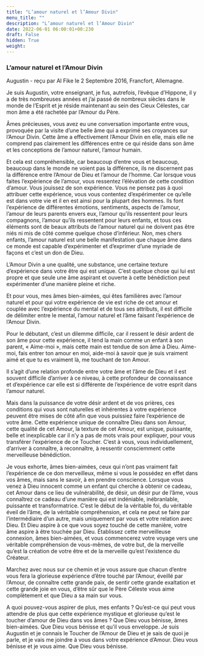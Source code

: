 ```yaml
---
title: "L’amour naturel et l’Amour Divin"
menu_title: ""
description: "L’amour naturel et l’Amour Divin"
date: 2022-06-01 06:00:01+00:230
draft: False
hidden: True
weight:
---
```

### L’amour naturel et l’Amour Divin

Augustin - reçu par Al Fike le 2 Septembre 2016, Francfort, Allemagne.

Je suis Augustin, votre enseignant, je fus, autrefois, l’évêque d’Hippone, il y a de très nombreuses années et j’ai passé de nombreux siècles dans le monde de l’Esprit et je réside maintenant au sein des Cieux Célestes, car mon âme a été rachetée par l’Amour du Père.

Âmes précieuses, vous avez eu une conversation importante entre vous, provoquée par la visite d’une belle âme qui a exprimé ses croyances sur l’Amour Divin. Cette âme a effectivement l’Amour Divin en elle, mais elle ne comprend pas clairement les différences entre ce qui réside dans son âme et les conceptions de l’amour naturel, l’amour humain.

Et cela est compréhensible, car beaucoup d’entre vous et beaucoup, beaucoup dans le monde ne voient pas la différence, ils ne discernent pas la différence entre l’Amour de Dieu et l’amour de l’homme. Car lorsque vous faites l’expérience de l’amour, vous ressentez l’élévation de cette condition d’amour. Vous jouissez de son expérience. Vous ne pensez pas à quoi attribuer cette expérience, vous vous contentez d’expérimenter ce qu’elle est dans votre vie et il en est ainsi pour la plupart des hommes. Ils font l’expérience de différentes émotions, sentiments, aspects de l’amour, l’amour de leurs parents envers eux, l’amour qu’ils ressentent pour leurs compagnons, l’amour qu’ils ressentent pour leurs enfants, et tous ces éléments sont de beaux attributs de l’amour naturel qui ne doivent pas être niés ni mis de côté comme quelque chose d’inférieur. Non, mes chers enfants, l’amour naturel est une belle manifestation que chaque âme dans ce monde est capable d’expérimenter et d’exprimer d’une myriade de façons et c’est un don de Dieu.

L’Amour Divin a une qualité, une substance, une certaine texture d’expérience dans votre être qui est unique. C’est quelque chose qui lui est propre et que seule une âme aspirant et ouverte à cette bénédiction peut expérimenter d’une manière pleine et riche.

Et pour vous, mes âmes bien-aimées, qui êtes familières avec l’amour naturel et pour qui votre expérience de vie est riche de cet amour et couplée avec l’expérience du mental et de tous ses attributs, il est difficile de délimiter entre le mental, l’amour naturel et l’âme faisant l’expérience de l’Amour Divin.

Pour le débutant, c’est un dilemme difficile, car il ressent le désir ardent de son âme pour cette expérience, il tend la main comme un enfant à son parent, « Aime-moi », mais cette main est tendue de son âme à Dieu. Aime-moi, fais entrer ton amour en moi, aide-moi à savoir que je suis vraiment aimé et que tu es vraiment là, me touchant de ton Amour.

Il s’agit d’une relation profonde entre votre âme et l’âme de Dieu et il est souvent difficile d’arriver à ce niveau, à cette profondeur de connaissance et d’expérience car elle est si différente de l’expérience de votre esprit dans l’amour naturel.

Mais dans la puissance de votre désir ardent et de vos prières, ces conditions qui vous sont naturelles et inhérentes à votre expérience peuvent être mises de côté afin que vous puissiez faire l’expérience de votre âme. Cette expérience unique de connaître Dieu dans son Amour, cette qualité de cet Amour, la texture de cet Amour, est unique, puissante, belle et inexplicable car il n’y a pas de mots vrais pour expliquer, pour vous transférer l’expérience de ce Toucher. C’est à vous, vous individuellement, d’arriver à connaître, à reconnaître, à ressentir consciemment cette merveilleuse bénédiction.

Je vous exhorte, âmes bien-aimées, ceux qui n’ont pas vraiment fait l’expérience de ce don merveilleux, même si vous le possédez en effet dans vos âmes, mais sans le savoir, à en prendre conscience. Lorsque vous venez à Dieu innocent comme un enfant qui cherche à obtenir ce cadeau, cet Amour dans ce lieu de vulnérabilité, de désir, un désir pur de l’âme, vous connaîtrez ce cadeau d’une manière qui est indéniable, inébranlable, puissante et transformatrice. C’est le début de la véritable foi, du véritable éveil de l’âme, de la véritable compréhension, et cela ne peut se faire par l’intermédiaire d’un autre, mais uniquement par vous et votre relation avec Dieu. Et Dieu aspire à ce que vous soyez touché de cette manière, votre âme aspire à être touchée par Dieu. Établissez cette merveilleuse connexion, âmes bien-aimées, et vous commencerez votre voyage vers une véritable compréhension de vous-mêmes, de votre but, de la merveille qu’est la création de votre être et de la merveille qu’est l’existence du Créateur.

Marchez avec nous sur ce chemin et je vous assure que chacun d’entre vous fera la glorieuse expérience d’être touché par l’Amour, éveillé par l’Amour, de connaître cette grande paix, de sentir cette grande exaltation et cette grande joie en vous, d’être sûr que le Père Céleste vous aime complètement et que Dieu a sa main sur vous.

A quoi pouvez-vous aspirer de plus, mes enfants ? Qu’est-ce qui peut vous attendre de plus que cette expérience mystique et glorieuse qu’est le toucher d’amour de Dieu dans vos âmes ? Que Dieu vous bénisse, âmes bien-aimées. Que Dieu vous bénisse et qu’il vous enveloppe. Je suis Augustin et je connais le Toucher de l’Amour de Dieu et je sais de quoi je parle, et je vais me joindre à vous dans votre expérience d’Amour. Dieu vous bénisse et je vous aime. Que Dieu vous bénisse.
